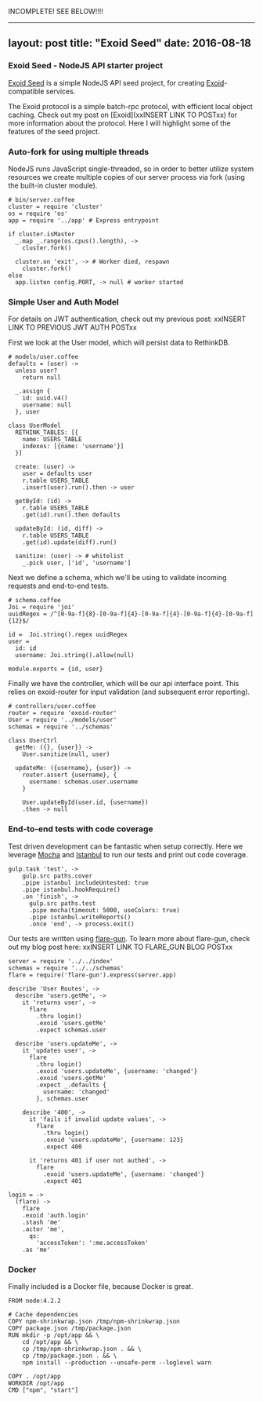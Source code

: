 INCOMPLETE! SEE BELOW!!!!

---
layout: post
title:  "Exoid Seed"
date:   2016-08-18
---

### Exoid Seed - NodeJS API starter project

[Exoid Seed](https://github.com/Zorium/exoid-seed) is a simple NodeJS API seed project, for creating [Exoid](https://github.com/Zorium/exoid)-compatible services.

The Exoid protocol is a simple batch-rpc protocol, with efficient local object caching. Check out my post on [Exoid](xxINSERT LINK TO POSTxx) for more information about the protocol.
Here I will highlight some of the features of the seed project.

### Auto-fork for using multiple threads

NodeJS runs JavaScript single-threaded, so in order to better utilize system resources we create multiple copies of our server process via fork (using the built-in cluster module).

```
# bin/server.coffee
cluster = require 'cluster'
os = require 'os'
app = require '../app' # Express entrypoint

if cluster.isMaster
  _.map _.range(os.cpus().length), ->
    cluster.fork()

  cluster.on 'exit', -> # Worker died, respawn
    cluster.fork()
else
  app.listen config.PORT, -> null # worker started
```

### Simple User and Auth Model

For details on JWT authentication, check out my previous post: xxINSERT LINK TO PREVIOUS JWT AUTH POSTxx

First we look at the User model, which will persist data to RethinkDB.

```
# models/user.coffee
defaults = (user) ->
  unless user?
    return null

  _.assign {
    id: uuid.v4()
    username: null
  }, user

class UserModel
  RETHINK_TABLES: [{
    name: USERS_TABLE
    indexes: [{name: 'username'}]
  }]

  create: (user) ->
    user = defaults user
    r.table USERS_TABLE
    .insert(user).run().then -> user

  getById: (id) ->
    r.table USERS_TABLE
    .get(id).run().then defaults

  updateById: (id, diff) ->
    r.table USERS_TABLE
    .get(id).update(diff).run()

  sanitize: (user) -> # whitelist
    _.pick user, ['id', 'username']
```

Next we define a schema, which we'll be using to validate incoming requests and end-to-end tests.

```
# schema.coffee
Joi = require 'joi'
uuidRegex = /^[0-9a-f]{8}-[0-9a-f]{4}-[0-9a-f]{4}-[0-9a-f]{4}-[0-9a-f]{12}$/

id =  Joi.string().regex uuidRegex
user =
  id: id
  username: Joi.string().allow(null)

module.exports = {id, user}
```

Finally we have the controller, which will be our api interface point. This relies on exoid-router for input validation (and subsequent error reporting).

```
# controllers/user.coffee
router = require 'exoid-router'
User = require '../models/user'
schemas = require '../schemas'

class UserCtrl
  getMe: ({}, {user}) ->
    User.sanitize(null, user)

  updateMe: ({username}, {user}) ->
    router.assert {username}, {
      username: schemas.user.username
    }

    User.updateById(user.id, {username})
    .then -> null
```


### End-to-end tests with code coverage

Test driven development can be fantastic when setup correctly. Here we leverage [Mocha](https://github.com/mochajs/mocha) and [Istanbul](https://github.com/gotwarlost/istanbul) to run our tests and print out code coverage.

```
gulp.task 'test', ->
    gulp.src paths.cover
    .pipe istanbul includeUntested: true
    .pipe istanbul.hookRequire()
    .on 'finish', ->
      gulp.src paths.test
      .pipe mocha(timeout: 5000, useColors: true)
      .pipe istanbul.writeReports()
      .once 'end', -> process.exit()
```

Our tests are written using [flare-gun](https://github.com/Zolmeister/flare-gun). To learn more about flare-gun, check out my blog post here: xxINSERT LINK TO FLARE_GUN BLOG POSTxx

```
server = require '../../index'
schemas = require '../../schemas'
flare = require('flare-gun').express(server.app)

describe 'User Routes', ->
  describe 'users.getMe', ->
    it 'returns user', ->
      flare
        .thru login()
        .exoid 'users.getMe'
        .expect schemas.user

  describe 'users.updateMe', ->
    it 'updates user', ->
      flare
        .thru login()
        .exoid 'users.updateMe', {username: 'changed'}
        .exoid 'users.getMe'
        .expect _.defaults {
          username: 'changed'
        }, schemas.user

    describe '400', ->
      it 'fails if invalid update values', ->
        flare
          .thru login()
          .exoid 'users.updateMe', {username: 123}
          .expect 400

      it 'returns 401 if user not authed', ->
        flare
          .exoid 'users.updateMe', {username: 'changed'}
          .expect 401

login = ->
  (flare) ->
    flare
    .exoid 'auth.login'
    .stash 'me'
    .actor 'me',
      qs:
        'accessToken': ':me.accessToken'
    .as 'me'
```

### Docker

Finally included is a Docker file, because Docker is great.

```
FROM node:4.2.2

# Cache dependencies
COPY npm-shrinkwrap.json /tmp/npm-shrinkwrap.json
COPY package.json /tmp/package.json
RUN mkdir -p /opt/app && \
    cd /opt/app && \
    cp /tmp/npm-shrinkwrap.json . && \
    cp /tmp/package.json . && \
    npm install --production --unsafe-perm --loglevel warn

COPY . /opt/app
WORKDIR /opt/app
CMD ["npm", "start"]
```
